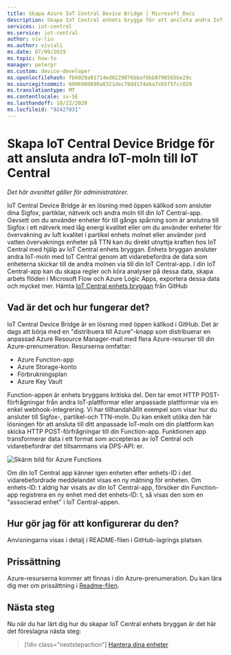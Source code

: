 ```yaml
---
title: Skapa Azure IoT Central Device Bridge | Microsoft Docs
description: Skapa IoT Central enhets brygga för att ansluta andra IoT-moln (Sigfox, partikel, nätverk osv.) till din IoT Central-app.
services: iot-central
ms.service: iot-central
author: viv-liu
ms.author: viviali
ms.date: 07/09/2019
ms.topic: how-to
manager: peterpr
ms.custom: device-developer
ms.openlocfilehash: fb6029a91714ed0229876bbaf6bb0790565be29c
ms.sourcegitcommit: 6906980890a8321dec78dd174e6a7eb5f5fcc029
ms.translationtype: MT
ms.contentlocale: sv-SE
ms.lasthandoff: 10/22/2020
ms.locfileid: "92427831"
---
```

# <a name="build-the-iot-central-device-bridge-to-connect-other-iot-clouds-to-iot-central"></a>Skapa IoT Central Device Bridge för att ansluta andra IoT-moln till IoT Central

*Det här avsnittet gäller för administratörer.*

IoT Central Device Bridge är en lösning med öppen källkod som ansluter dina Sigfox, partiklar, nätverk och andra moln till din IoT Central-app. Oavsett om du använder enheter för till gångs spårning som är anslutna till Sigfox i ett nätverk med låg energi kvalitet eller om du använder enheter för övervakning av luft kvalitet i partikel enhets molnet eller använder jord vatten övervaknings enheter på TTN kan du direkt utnyttja kraften hos IoT Central med hjälp av IoT Central enhets bryggan. Enhets bryggan ansluter andra IoT-moln med IoT Central genom att vidarebefordra de data som enheterna skickar till de andra molnen via till din IoT Central-app. I din IoT Central-app kan du skapa regler och köra analyser på dessa data, skapa arbets flöden i Microsoft Flow och Azure Logic Apps, exportera dessa data och mycket mer. Hämta [IoT Central enhets bryggan](https://aka.ms/iotcentralgithubdevicebridge) från GitHub

## <a name="what-is-it-and-how-does-it-work"></a>Vad är det och hur fungerar det?
IoT Central Device Bridge är en lösning med öppen källkod i GitHub. Det är dags att börja med en "distribuera till Azure"-knapp som distribuerar en anpassad Azure Resource Manager-mall med flera Azure-resurser till din Azure-prenumeration. Resurserna omfattar:
-    Azure Function-app
-    Azure Storage-konto
-    Förbrukningsplan
-    Azure Key Vault

Function-appen är enhets bryggans kritiska del. Den tar emot HTTP POST-förfrågningar från andra IoT-plattformar eller anpassade plattformar via en enkel webhook-integrering. Vi har tillhandahållit exempel som visar hur du ansluter till Sigfox-, partikel-och TTN-moln. Du kan enkelt utöka den här lösningen för att ansluta till ditt anpassade IoT-moln om din plattform kan skicka HTTP POST-förfrågningar till din Function-app.
Funktionen app transformerar data i ett format som accepteras av IoT Central och vidarebefordrar det tillsammans via DPS-API: er.

![Skärm bild för Azure Functions](media/howto-build-iotc-device-bridge/azfunctions.png)

Om din IoT Central app känner igen enheten efter enhets-ID i det vidarebefordrade meddelandet visas en ny mätning för enheten. Om enhets-ID: t aldrig har visats av din IoT Central-app, försöker din Function-app registrera en ny enhet med det enhets-ID: t, så visas den som en "associerad enhet" i IoT Central-appen. 

## <a name="how-do-i-set-it-up"></a>Hur gör jag för att konfigurerar du den?
Anvisningarna visas i detalj i README-filen i GitHub-lagrings platsen. 

## <a name="pricing"></a>Prissättning
Azure-resurserna kommer att finnas i din Azure-prenumeration. Du kan lära dig mer om prissättning i [Readme-filen](https://aka.ms/iotcentralgithubdevicebridge).

## <a name="next-steps"></a>Nästa steg
Nu när du har lärt dig hur du skapar IoT Central enhets bryggan är det här det föreslagna nästa steg:

> [!div class="nextstepaction"]
> [Hantera dina enheter](howto-manage-devices.md)
